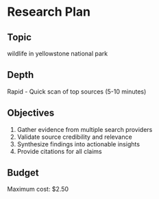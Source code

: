 # Research Plan

## Topic
wildlife in yellowstone national park

## Depth
Rapid - Quick scan of top sources (5-10 minutes)

## Objectives
1. Gather evidence from multiple search providers
2. Validate source credibility and relevance
3. Synthesize findings into actionable insights
4. Provide citations for all claims

## Budget
Maximum cost: $2.50
